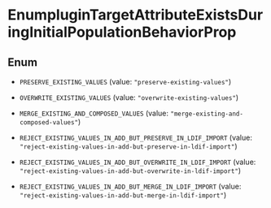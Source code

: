 

# EnumpluginTargetAttributeExistsDuringInitialPopulationBehaviorProp

## Enum


* `PRESERVE_EXISTING_VALUES` (value: `"preserve-existing-values"`)

* `OVERWRITE_EXISTING_VALUES` (value: `"overwrite-existing-values"`)

* `MERGE_EXISTING_AND_COMPOSED_VALUES` (value: `"merge-existing-and-composed-values"`)

* `REJECT_EXISTING_VALUES_IN_ADD_BUT_PRESERVE_IN_LDIF_IMPORT` (value: `"reject-existing-values-in-add-but-preserve-in-ldif-import"`)

* `REJECT_EXISTING_VALUES_IN_ADD_BUT_OVERWRITE_IN_LDIF_IMPORT` (value: `"reject-existing-values-in-add-but-overwrite-in-ldif-import"`)

* `REJECT_EXISTING_VALUES_IN_ADD_BUT_MERGE_IN_LDIF_IMPORT` (value: `"reject-existing-values-in-add-but-merge-in-ldif-import"`)



